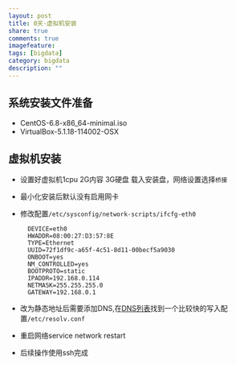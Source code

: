 ```yaml
---
layout: post
title: 0天-虚拟机安装
share: true
comments: true
imagefeature:
tags: [bigdata]
category: bigdata
description: ""
---
```




<!--more-->

## 系统安装文件准备

* CentOS-6.8-x86_64-minimal.iso
* VirtualBox-5.1.18-114002-OSX

## 虚拟机安装

* 设置好虚拟机1cpu 2G内容  3G硬盘 载入安装盘，网络设置选择`桥接`
* 最小化安装后默认没有启用网卡
* 修改配置`/etc/sysconfig/network-scripts/ifcfg-eth0`


		DEVICE=eth0
		HWADDR=08:00:27:D3:57:8E
		TYPE=Ethernet
		UUID=72f1df9c-a65f-4c51-8d11-00becf5a9030
		ONBOOT=yes
		NM_CONTROLLED=yes
		BOOTPROTO=static
		IPADDR=192.168.0.114
		NETMASK=255.255.255.0
		GATEWAY=192.168.0.1
		
* 改为静态地址后需要添加DNS,在[DNS列表](http://www.ip.cn/dns.html)找到一个比较快的写入配置`/etc/resolv.conf `
* 重启网络service network restart
* 后续操作使用ssh完成





